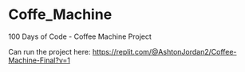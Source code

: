 # Coffe_Machine
100 Days of Code - Coffee Machine Project

Can run the project here: https://replit.com/@AshtonJordan2/Coffee-Machine-Final?v=1
